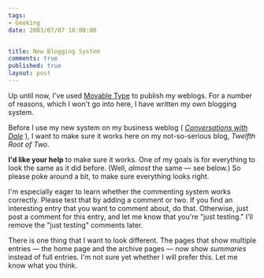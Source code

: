 ```yaml
--- 
tags:
- Geeking
date: 2003/07/07 18:00:00


title: New Blogging System
comments: true
published: true
layout: post
---
```


<p> Up until now, I've used <a href="http://www.movabletype.org">Movable Type</a> to publish my weblogs. For a number of reasons, which I won't go into here, I have written my own blogging system. </p>
<p> Before I use my new system on my business weblog (<em>
<a href="http://www.dhemery.com/journal/index.html">Conversations with Dale</a>
</em>), I want to make sure it works here on my not-so-serious blog, <em>Twelfth Root of Two</em>. </p>
<p>
<strong>I'd like your help</strong> to make sure it works. One of my goals is for everything to look the same as it did before. (Well, <em>almost</em> the same &#8212; see below.) So please poke around a bit, to make sure everything looks right. </p>
<p> I'm especially eager to learn whether the commenting system works correctly. Please test that by adding a comment or two. If you find an interesting entry that you want to comment about, do that. Otherwise, just post a comment for this entry, and let me know that you're "just testing." I'll remove the "just testing" comments later. </p>
<p> There is one thing that I want to look different. The pages that show multiple entries &#8212; the home page and the archive pages &#8212; now show <em>summaries</em> instead of full entries. I'm not sure yet whether I will prefer this. Let me know what you think. </p>

